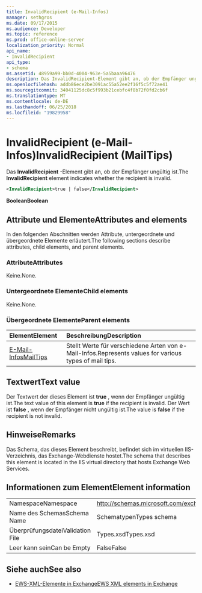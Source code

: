 ```yaml
---
title: InvalidRecipient (e-Mail-Infos)
manager: sethgros
ms.date: 09/17/2015
ms.audience: Developer
ms.topic: reference
ms.prod: office-online-server
localization_priority: Normal
api_name:
- InvalidRecipient
api_type:
- schema
ms.assetid: 48959a99-bb0d-4004-963e-5a5baaa96476
description: Das InvalidRecipient-Element gibt an, ob der Empfänger ungültig ist.
ms.openlocfilehash: addb86ece2be3091ac55a52ee2f16f5c5f72ae41
ms.sourcegitcommit: 34041125dc8c5f993b21cebfc4f8b72f0fd2cb6f
ms.translationtype: MT
ms.contentlocale: de-DE
ms.lasthandoff: 06/25/2018
ms.locfileid: "19829958"
---
```

# <a name="invalidrecipient-mailtips"></a><span data-ttu-id="49e2c-103">InvalidRecipient (e-Mail-Infos)</span><span class="sxs-lookup"><span data-stu-id="49e2c-103">InvalidRecipient (MailTips)</span></span>

<span data-ttu-id="49e2c-104">Das **InvalidRecipient** -Element gibt an, ob der Empfänger ungültig ist.</span><span class="sxs-lookup"><span data-stu-id="49e2c-104">The **InvalidRecipient** element indicates whether the recipient is invalid.</span></span> 
  
```XML
<InvalidRecipient>true | false</InvalidRecipient>
```

 <span data-ttu-id="49e2c-105">**Boolean**</span><span class="sxs-lookup"><span data-stu-id="49e2c-105">**Boolean**</span></span>
## <a name="attributes-and-elements"></a><span data-ttu-id="49e2c-106">Attribute und Elemente</span><span class="sxs-lookup"><span data-stu-id="49e2c-106">Attributes and elements</span></span>

<span data-ttu-id="49e2c-107">In den folgenden Abschnitten werden Attribute, untergeordnete und übergeordnete Elemente erläutert.</span><span class="sxs-lookup"><span data-stu-id="49e2c-107">The following sections describe attributes, child elements, and parent elements.</span></span>
  
### <a name="attributes"></a><span data-ttu-id="49e2c-108">Attribute</span><span class="sxs-lookup"><span data-stu-id="49e2c-108">Attributes</span></span>

<span data-ttu-id="49e2c-109">Keine.</span><span class="sxs-lookup"><span data-stu-id="49e2c-109">None.</span></span>
  
### <a name="child-elements"></a><span data-ttu-id="49e2c-110">Untergeordnete Elemente</span><span class="sxs-lookup"><span data-stu-id="49e2c-110">Child elements</span></span>

<span data-ttu-id="49e2c-111">Keine.</span><span class="sxs-lookup"><span data-stu-id="49e2c-111">None.</span></span>
  
### <a name="parent-elements"></a><span data-ttu-id="49e2c-112">Übergeordnete Elemente</span><span class="sxs-lookup"><span data-stu-id="49e2c-112">Parent elements</span></span>

|<span data-ttu-id="49e2c-113">**Element**</span><span class="sxs-lookup"><span data-stu-id="49e2c-113">**Element**</span></span>|<span data-ttu-id="49e2c-114">**Beschreibung**</span><span class="sxs-lookup"><span data-stu-id="49e2c-114">**Description**</span></span>|
|:-----|:-----|
|[<span data-ttu-id="49e2c-115">E-Mail-Infos</span><span class="sxs-lookup"><span data-stu-id="49e2c-115">MailTips</span></span>](mailtips.md) <br/> |<span data-ttu-id="49e2c-116">Stellt Werte für verschiedene Arten von e-Mail-Infos.</span><span class="sxs-lookup"><span data-stu-id="49e2c-116">Represents values for various types of mail tips.</span></span>  <br/> |
   
## <a name="text-value"></a><span data-ttu-id="49e2c-117">Textwert</span><span class="sxs-lookup"><span data-stu-id="49e2c-117">Text value</span></span>

<span data-ttu-id="49e2c-118">Der Textwert der dieses Element ist **true** , wenn der Empfänger ungültig ist.</span><span class="sxs-lookup"><span data-stu-id="49e2c-118">The text value of this element is **true** if the recipient is invalid.</span></span> <span data-ttu-id="49e2c-119">Der Wert ist **false** , wenn der Empfänger nicht ungültig ist.</span><span class="sxs-lookup"><span data-stu-id="49e2c-119">The value is **false** if the recipient is not invalid.</span></span> 
  
## <a name="remarks"></a><span data-ttu-id="49e2c-120">Hinweise</span><span class="sxs-lookup"><span data-stu-id="49e2c-120">Remarks</span></span>

<span data-ttu-id="49e2c-121">Das Schema, das dieses Element beschreibt, befindet sich im virtuellen IIS-Verzeichnis, das Exchange-Webdienste hostet.</span><span class="sxs-lookup"><span data-stu-id="49e2c-121">The schema that describes this element is located in the IIS virtual directory that hosts Exchange Web Services.</span></span>
  
## <a name="element-information"></a><span data-ttu-id="49e2c-122">Informationen zum Element</span><span class="sxs-lookup"><span data-stu-id="49e2c-122">Element information</span></span>

|||
|:-----|:-----|
|<span data-ttu-id="49e2c-123">Namespace</span><span class="sxs-lookup"><span data-stu-id="49e2c-123">Namespace</span></span>  <br/> |http://schemas.microsoft.com/exchange/services/2006/types  <br/> |
|<span data-ttu-id="49e2c-124">Name des Schemas</span><span class="sxs-lookup"><span data-stu-id="49e2c-124">Schema Name</span></span>  <br/> |<span data-ttu-id="49e2c-125">Schematypen</span><span class="sxs-lookup"><span data-stu-id="49e2c-125">Types schema</span></span>  <br/> |
|<span data-ttu-id="49e2c-126">Überprüfungsdatei</span><span class="sxs-lookup"><span data-stu-id="49e2c-126">Validation File</span></span>  <br/> |<span data-ttu-id="49e2c-127">Types.xsd</span><span class="sxs-lookup"><span data-stu-id="49e2c-127">Types.xsd</span></span>  <br/> |
|<span data-ttu-id="49e2c-128">Leer kann sein</span><span class="sxs-lookup"><span data-stu-id="49e2c-128">Can be Empty</span></span>  <br/> |<span data-ttu-id="49e2c-129">False</span><span class="sxs-lookup"><span data-stu-id="49e2c-129">False</span></span>  <br/> |
   
## <a name="see-also"></a><span data-ttu-id="49e2c-130">Siehe auch</span><span class="sxs-lookup"><span data-stu-id="49e2c-130">See also</span></span>



- [<span data-ttu-id="49e2c-131">EWS-XML-Elemente in Exchange</span><span class="sxs-lookup"><span data-stu-id="49e2c-131">EWS XML elements in Exchange</span></span>](ews-xml-elements-in-exchange.md)

